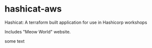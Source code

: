 # hashicat-aws
Hashicat: A terraform built application for use in Hashicorp workshops

Includes "Meow World" website.

some text
